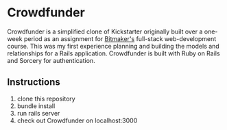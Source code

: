 # Crowdfunder

Crowdfunder is a simplified clone of Kickstarter originally built over a one-week
period as an assignment for [Bitmaker's](https://www.bitmaker.co) full-stack
web-development course. This was my first experience planning and building the
models and relationships for a Rails application. Crowdfunder is built with
Ruby on Rails and Sorcery for authentication.

## Instructions

1. clone this repository
2. bundle install
3. run rails server
4. check out Crowdfunder on localhost:3000
